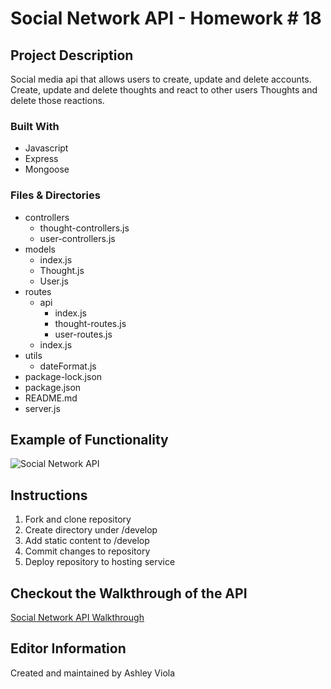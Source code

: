 # Social Network API - Homework # 18
## Project Description 
Social media api that allows users to create, update and delete accounts. Create, update and delete thoughts and react to other users Thoughts and delete those reactions. 

### Built With 
- Javascript
- Express
- Mongoose 


### Files & Directories 
- controllers
    - thought-controllers.js
    - user-controllers.js
- models
    - index.js
    - Thought.js
    - User.js
- routes 
    - api 
        - index.js
        - thought-routes.js
        - user-routes.js
    - index.js
- utils 
    - dateFormat.js
- package-lock.json
- package.json
- README.md
- server.js

## Example of Functionality 
![Social Network API ](./public/assets/social-network-api.gif)

## Instructions 
1. Fork and clone repository
2. Create directory under /develop
3. Add static content to /develop
4. Commit changes to repository
5. Deploy repository to hosting service

## Checkout the Walkthrough of the API
[Social Network API Walkthrough](https://drive.google.com/file/d/11lTZS_cfofJxi7VJ0iqDSddEum-UGIIW/view?usp=sharing)

## Editor Information 
Created and maintained by Ashley Viola 